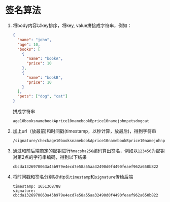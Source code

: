 # 签名算法

1. 将body内容以key排序，将key, value拼接成字符串，例如：

   ```json
   {
     "name": "john",
     "age": 10,
     "books": [
       {
         "name": "bookA",
         "price": 10
       },
       {
         "name": "bookB",
         "price": 10
       }
     ],
     "pets": ["dog", "cat"]
   }
   ```
   拼成字符串
   ```text
   age10booksnamebookAprice10namebookBprice10namejohnpetsdogcat
   ```
2. 加上url（放最前)和时间戳(timestamp，以秒计算，放最后)，得到字符串
   ```
   /signature/checkage10booksnamebookAprice10namebookBprice10namejohnpetsdogcat1651368788
   ```
3. 通过和前后端商定的密钥进行`hmacsha256`编码算出签名，例如以`123456`为密钥对第2点的字符串编码，得到以下结果
   ```text
   cbcda1326970063a45b979e4ecd7e58a55aa32490d0f4490feaef962a650b822
   ```
4. 将时间戳和签名分别以http头`timestamp`和`signature`传给后端
   ```text
   timestamp: 1651368788
   signature: cbcda1326970063a45b979e4ecd7e58a55aa32490d0f4490feaef962a650b822
   ```

